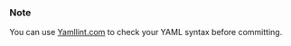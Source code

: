 


### Note

You can use [Yamllint.com](http://yamllint.com/) to check your YAML syntax before committing.




